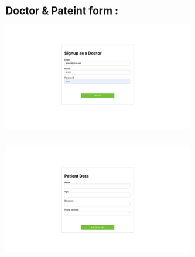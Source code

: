 
# Doctor & Pateint form :

![Example Image](https://github.com/Aya-Jafar/favourite-cartoon-app/blob/patient-doctor-forms/Screenshot%202023-08-13%20at%207.03.26%20PM.png)


<br/>

![example](https://github.com/Aya-Jafar/favourite-cartoon-app/blob/patient-doctor-forms/Screenshot%202023-08-13%20at%207.03.37%20PM.png)





